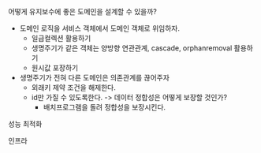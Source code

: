 어떻게 유지보수에 좋은 도메인을 설계할 수 있을까?
- 도메인 로직을 서비스 객체에서 도메인 객체로 위임하자.
	- 일급컬렉션 활용하기
	- 생명주기가 같은 객체는 양방향 연관관계, cascade, orphanremoval 활용하기
	- 원시값 포장하기
- 생명주기가 전혀 다른 도메인은 의존관계를 끊어주자
	- 외래키 제약 조건을 해제한다.
	- id만 가질 수 있도록한다.
	-> 데이터 정합성은 어떻게 보장할 것인가?
		- 배치프로그램을 돌려 정합성을 보장시킨다.

성능 최적화


인프라
